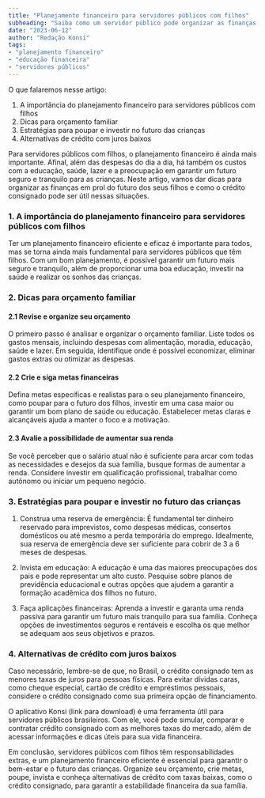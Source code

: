 ```yaml
---
title: "Planejamento financeiro para servidores públicos com filhos"
subheading: "Saiba como um servidor público pode organizar as finanças para garantir o bem-estar e o futuro das crianças"
date: "2023-06-12"
author: "Redação Konsi"
tags:
- "planejamento financeiro"
- "educação financeira"
- "servidores públicos"
---
```


O que falaremos nesse artigo:

1. A importância do planejamento financeiro para servidores públicos com filhos
2. Dicas para orçamento familiar
3. Estratégias para poupar e investir no futuro das crianças
4. Alternativas de crédito com juros baixos

Para servidores públicos com filhos, o planejamento financeiro é ainda mais importante. Afinal, além das despesas do dia a dia, há também os custos com a educação, saúde, lazer e a preocupação em garantir um futuro seguro e tranquilo para as crianças. Neste artigo, vamos dar dicas para organizar as finanças em prol do futuro dos seus filhos e como o crédito consignado pode ser útil nessas situações. 
### 1. A importância do planejamento financeiro para servidores públicos com filhos

Ter um planejamento financeiro eficiente e eficaz é importante para todos, mas se torna ainda mais fundamental para servidores públicos que têm filhos. Com um bom planejamento, é possível garantir um futuro mais seguro e tranquilo, além de proporcionar uma boa educação, investir na saúde e realizar os sonhos das crianças.

### 2. Dicas para orçamento familiar

#### 2.1 Revise e organize seu orçamento

O primeiro passo é analisar e organizar o orçamento familiar. Liste todos os gastos mensais, incluindo despesas com alimentação, moradia, educação, saúde e lazer. Em seguida, identifique onde é possível economizar, eliminar gastos extras ou otimizar as despesas. 

#### 2.2 Crie e siga metas financeiras

Defina metas específicas e realistas para o seu planejamento financeiro, como poupar para o futuro dos filhos, investir em uma casa maior ou garantir um bom plano de saúde ou educação. Estabelecer metas claras e alcançáveis ajuda a manter o foco e a motivação.

#### 2.3 Avalie a possibilidade de aumentar sua renda

Se você perceber que o salário atual não é suficiente para arcar com todas as necessidades e desejos da sua família, busque formas de aumentar a renda. Considere investir em qualificação profissional, trabalhar como autônomo ou iniciar um pequeno negócio.

### 3. Estratégias para poupar e investir no futuro das crianças

1. Construa uma reserva de emergência: É fundamental ter dinheiro reservado para imprevistos, como despesas médicas, consertos domésticos ou até mesmo a perda temporária do emprego. Idealmente, sua reserva de emergência deve ser suficiente para cobrir de 3 a 6 meses de despesas.

2. Invista em educação: A educação é uma das maiores preocupações dos pais e pode representar um alto custo. Pesquise sobre planos de previdência educacional e outras opções que ajudem a garantir a formação acadêmica dos filhos no futuro.

3. Faça aplicações financeiras: Aprenda a investir e garanta uma renda passiva para garantir um futuro mais tranquilo para sua família. Conheça opções de investimentos seguros e rentáveis e escolha os que melhor se adequam aos seus objetivos e prazos.

### 4. Alternativas de crédito com juros baixos

Caso necessário, lembre-se de que, no Brasil, o crédito consignado tem as menores taxas de juros para pessoas físicas. Para evitar dívidas caras, como cheque especial, cartão de crédito e empréstimos pessoais, considere o crédito consignado como sua primeira opção de financiamento.

O aplicativo Konsi (link para download) é uma ferramenta útil para servidores públicos brasileiros. Com ele, você pode simular, comparar e contratar crédito consignado com as melhores taxas do mercado, além de acessar informações e dicas úteis para sua vida financeira. 

Em conclusão, servidores públicos com filhos têm responsabilidades extras, e um planejamento financeiro eficiente é essencial para garantir o bem-estar e o futuro das crianças. Organize seu orçamento, crie metas, poupe, invista e conheça alternativas de crédito com taxas baixas, como o crédito consignado, para garantir a estabilidade financeira da sua família.